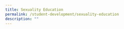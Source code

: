 ```yaml
---
title: Sexuality Education
permalink: /student-development/sexuality-education
description: ""
---
```

